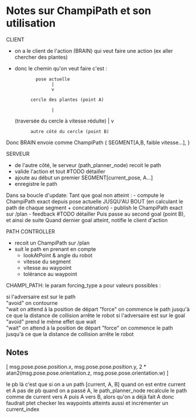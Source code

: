 # Notes sur ChampiPath et son utilisation

CLIENT
- on a le client de l'action (BRAIN) qui veut faire une action (ex aller chercher des plantes)
- donc le chemin qu'on veut faire c'est :

              pose actuelle
                    |
                    v

            cercle des plantes (point A)

                    |
    (traversée du cercle à vitesse réduite)
                    |
                    v

            autre côté du cercle (point B)


Donc BRAIN envoie comme ChampiPath { SEGMENT[A,B, faible vitesse...], }


SERVEUR
- de l'autre côté, le serveur (path_planner_node) recoit le path
- valide l'action et tout #TODO détailler
- ajoute au début un premier SEGMENT[current_pose, A...]
- enregistre le path


Dans sa boucle d'update:
    Tant que goal non atteint :
        - compute le ChampiPath exact depuis pose actuelle JUSQU'AU BOUT (en calculant le path de chaque segment + concaténation)
        - publish le ChampiPath exact sur /plan
        - feedback #TODO détailler
    Puis passe au second goal (point B), et ainsi de suite
    Quand dernier goal atteint, notifie le client d'action

PATH CONTROLLER
- recoit un ChampiPath sur /plan
- suit le path en prenant en compte
    - lookAtPoint & angle du robot
    - vitesse du segment
    - vitesse au waypoint
    - tolérance au waypoint

CHAMPI_PATH:
le param forcing_type a pour valeurs possibles : 


 si l'adversaire est sur le path            
      "avoid"     on contourne                           
      "wait       on attend à la position de départ
      "force"     on commence le path jusqu'à ce que la distance de collision arrête le robot
 si l'adversaire est sur le goal
      "avoid"     prend le même effet que wait     
      "wait"      on attend à la position de départ
      "force"     on commence le path jusqu'à ce que la distance de collision arrête le robot



## Notes

[
    msg.pose.pose.position.x,
    msg.pose.pose.position.y,
    2 * atan2(msg.pose.pose.orientation.z, msg.pose.pose.orientation.w)
]



le pb là c'est que si on a un path [current, A, B]
quand on est entre current et A pas de pb
quand on a passé A, le path_planner_node recalcule le path comme de current vers A puis A vers B, alors qu'on a déjà fait A
donc faudrait ptet checker les waypoints atteints aussi et incrémenter un current_index
